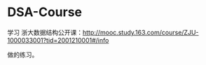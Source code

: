 # DSA-Course

学习 浙大数据结构公开课：http://mooc.study.163.com/course/ZJU-1000033001?tid=2001210001#/info

做的练习。
